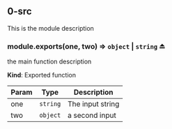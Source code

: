 <a name="module_0-src"></a>
## 0-src
This is the module description


<a name="exp_module_0-src--module.exports"></a>
### module.exports(one, two) ⇒ `object` | `string` ⏏
the main function description

**Kind**: Exported function  

| Param | Type     | Description      |
| ----- | -------- | ---------------- |
| one   | `string` | The input string |
| two   | `object` | a second input   |


